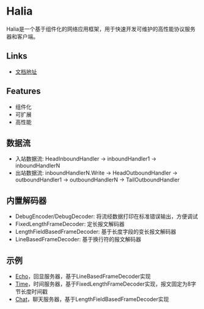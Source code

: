 # Halia

Halia是一个基于组件化的网络应用框架，用于快速开发可维护的高性能协议服务器和客户端。

## Links
+ [文档地址](https://halia-group.github.io/halia/)

## Features

+ 组件化
+ 可扩展
+ 高性能

## 数据流

+ 入站数据流: HeadInboundHandler -> inboundHandler1 -> inboundHandlerN
+ 出站数据流: inboundHandlerN.Write -> HeadOutboundHandler -> outboundHandler1 -> outboundHandlerN -> TailOutboundHandler

## 内置解码器

+ DebugEncoder/DebugDecoder: 将流经数据打印在标准错误输出，方便调试
+ FixedLengthFrameDecoder: 定长报文解码器
+ LengthFieldBasedFrameDecoder: 基于长度字段的变长报文解码器
+ LineBasedFrameDecoder: 基于换行符的报文解码器

## 示例

+ [Echo](examples/echo)，回显服务器，基于LineBasedFrameDecoder实现
+ [Time](examples/time)，时间服务器，基于FixedLengthFrameDecoder实现，报文固定为8字节长度时间戳
+ [Chat](examples/chat)，聊天服务器，基于LengthFieldBasedFrameDecoder实现
